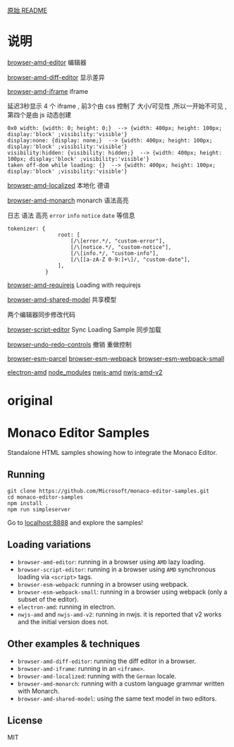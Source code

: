 
[原始 README](#original)

# 说明

[browser-amd-editor](/browser-amd-editor)  编辑器

[browser-amd-diff-editor](/browser-amd-diff-editor)  显示差异

[browser-amd-iframe](/browser-amd-iframe) iframe

延迟3秒显示 4 个 iframe , 前3个由 css 控制了 大小/可见性 ,所以一开始不可见 , 第四个是由 js 动态创建

	0x0 width: {width: 0; height: 0;}  --> {width: 400px; height: 100px; display:'block' ;visibility:'visible'}
	display:none: {display: none;}  --> {width: 400px; height: 100px; display:'block' ;visibility:'visible'}
	visibility:hidden: {visibility: hidden;}  --> {width: 400px; height: 100px; display:'block' ;visibility:'visible'}
	taken off-dom while loading: {}  --> {width: 400px; height: 100px; display:'block' ;visibility:'visible'}


[browser-amd-localized](/browser-amd-localized) 本地化 德语

[browser-amd-monarch](/browser-amd-monarch) monarch 语法高亮

日志 语法 高亮 `error` `info` `notice` `date` 等信息

	tokenizer: {
					root: [
						[/\[error.*/, "custom-error"],
						[/\[notice.*/, "custom-notice"],
						[/\[info.*/, "custom-info"],
						[/\[[a-zA-Z 0-9:]+\]/, "custom-date"],
					],
				}

[browser-amd-requirejs](/browser-amd-requirejs) Loading with requirejs


[browser-amd-shared-model](/browser-amd-shared-model) 共享模型

 两个编辑器同步修改代码

[browser-script-editor](/browser-script-editor) Sync Loading Sample 同步加载

[browser-undo-redo-controls](/browser-undo-redo-controls) 撤销 重做控制

[browser-esm-parcel](/browser-esm-parcel)
[browser-esm-webpack](/browser-esm-webpack)
[browser-esm-webpack-small](/browser-esm-webpack-small)


[electron-amd](/electron-amd)
[node_modules](/node_modules)
[nwjs-amd](/nwjs-amd)
[nwjs-amd-v2](/nwjs-amd-v2)




# original

# Monaco Editor Samples

Standalone HTML samples showing how to integrate the Monaco Editor.

## Running

```
git clone https://github.com/Microsoft/monaco-editor-samples.git
cd monaco-editor-samples
npm install .
npm run simpleserver
```

Go to <a href="http://localhost:8888">localhost:8888</a> and explore the samples!

## Loading variations
* `browser-amd-editor`: running in a browser using `AMD` lazy loading.
* `browser-script-editor`: running in a browser using `AMD` synchronous loading via `<script>` tags.
* `browser-esm-webpack`: running in a browser using webpack.
* `browser-esm-webpack-small`: running in a browser using webpack (only a subset of the editor).
* `electron-amd`: running in electron.
* `nwjs-amd` and `nwjs-amd-v2`: running in nwjs. it is reported that v2 works and the initial version does not.

## Other examples & techniques
* `browser-amd-diff-editor`: running the diff editor in a browser.
* `browser-amd-iframe`: running in an `<iframe>`.
* `browser-amd-localized`: running with the `German` locale.
* `browser-amd-monarch`: running with a custom language grammar written with Monarch.
* `browser-amd-shared-model`: using the same text model in two editors.

## License

MIT
